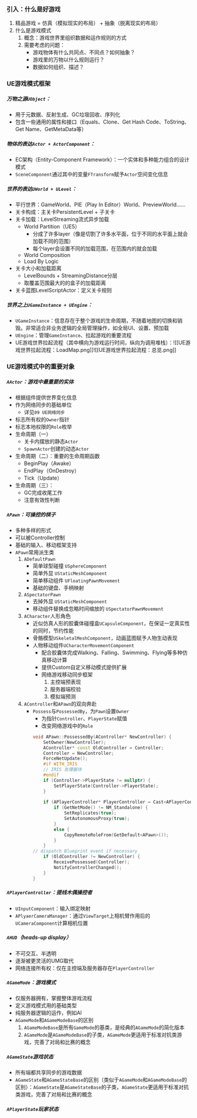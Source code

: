 ### 引入：什么是好游戏
1. 精品游戏 = 仿真（模拟现实的布局） + 抽象（脱离现实的布局）
2. 什么是游戏模式
	1. 概念：游戏世界里组织数据和运作规则的方式
	2. 需要考虑的问题：
		- 游戏物体有什么共同点、不同点？如何抽象？
		- 游戏里的万物以什么规则运行？
		- 数据如何组织、描述？
### UE游戏模式框架
##### 万物之源`UObject`：
- 用于元数据、反射生成、GC垃圾回收、序列化
- 包含一些通用的属性和接口（Equals、Clone、Get Hash Code、ToString、Get Name、GetMetaData等）
##### 物体的表达`Actor + ActorComponent`：
- EC架构（Entity-Component Framework）：一个实体和多种能力组合的设计模式
- `SceneComponent`通过其中的变量`FTransform`赋予`Actor`空间变化信息
##### 世界的表达`UWorld + ULevel`：
- 平行世界：GameWorld、PIE（Play In Editor）World、PreviewWorld……
- 关卡构成：主关卡PersistentLevel + 子关卡
- 关卡加载：LevelStreaming流式异步加载
	- World Partition（UE5）
		- 分成了许多layer（像是切割了许多水平面，位于不同的水平面上就会加载不同的范围）
		- 每个layer会设置不同的加载范围，在范围内的就会加载
	- World Composition
	- Load By Logic
- 关卡大小和加载距离
	- LevelBounds + StreamingDistance分层
	- 取覆盖范围最大的的盒子的加载距离
- 关卡蓝图LevelScriptActor：定义关卡规则
##### 世界之上`UGameInstance + UEngine`：
- `UGameInstance`：信息存在于整个游戏的生命周期，不随着地图的切换和销毁。非常适合非业务逻辑的全局管理操作，如全局UI、设置、预加载
- `UEngine`：管理`GameInstance`、拉起游戏的重要流程
- UE游戏世界拉起流程（其中横向为游戏运行时间，纵向为调用堆栈）：![[UE游戏世界拉起流程：LoadMap.png]]![[UE游戏世界拉起流程：总览.png]]
### UE游戏模式中的重要对象
##### `AActor`：游戏中最重要的实体
- 根据组件提供世界变化信息
- 作为网络同步的基础单位
	- 详见`09 UE网络同步` 
- 标志所有权的`Owner`指针
- 标志本地权限的`Role`枚举
- 生命周期（一）
	- 关卡内摆放的静态`Actor`
	- `SpawnActor`创建的动态`Actor`
- 生命周期（二）：重要的生命周期函数
	- BeginPlay（Awake）
	- EndPlay（OnDestroy）
	- Tick（Update）
- 生命周期（三）：
	- GC完成收尾工作
	- 注意有效性判断
##### `APawn`：可操控的棋子
- 多种多样的形式
- 可以被Controller控制
- 基础的输入、移动框架支持
- `APawn`常用派生类
	1. `ADefaultPawn`
		- 简单球型碰撞 `USphereComponent`
		- 简单外显 `UStaticMeshComponent`
		- 简单移动组件 `UFloatingPawnMovement`
		- 基础的键盘、手柄映射
	2. `ASpectatorPawn`
		- 去掉外显 `UStaticMeshComponent`
		- 移动组件替换成忽略时间缩放的 `USpectatorPawnMovement`
	3. `ACharacter`人形角色
		- 近似仿真人形的胶囊体碰撞盒`UCapsuleComponent`，在保证一定真实性的同时，节约性能
		- 骨骼模型`USkeletalMeshComponent`，动画蓝图赋予人物生动表现
		- 人物移动组件`UCharacterMovementComponent`
			- 配合胶囊体完成Walking、Falling、Swimming、Flying等多种仿真移动计算
			- 提供Custom自定义移动模式提供扩展
			- 网络游戏移动同步框架
				1. 主控端预表现
				2. 服务器端校验
				3. 模拟端预测
	1. `AController`和`APawn`的双向奔赴
		- `Possess`与`PossessedBy`，为`Pawn`设置`Owner`
			- 为指针`Controller`、`PlayerState`赋值
			- 改变网络游戏中的`Role`
			```C++
			void APawn::PossessedBy(AController* NewController) {
				SetOwner(NewController);
				AController* const OldController = Controller;
				Controller = NewController;
				ForceNetUpdate();
				#if WITH_IRIS
				// IRIS 处理器块
				#endif
				if (Controller->PlayerState != nullptr) {
					SetPlayerState(Controller->PlayerState);
				}
				
				if (APlayerController* PlayerController = Cast<APlayerController>(Controller)) {
					if (GetNetMode() != NM_Standalone) {
						SetReplicates(true);
						SetAutonomousProxy(true);
					}
					else {
						CopyRemoteRoleFrom(GetDefault<APawn>());
					}
				}
			// dispatch Blueprint event if necessary
				if (OldController != NewController) {
					ReceivePossessed(Controller);
					NotifyControllerChanged();
				}
			}
			```
##### `APlayerController`：提线木偶操控者
- `UInputComponent`：输入绑定映射
- `APlyaerCameraManager`：通过`ViewTarget`上相机臂作用后的`UCameraComponent`计算相机位置
##### `AHUD`（heads-up display）
- 不可交互、半透明
- 逐渐被更灵活的UMG取代
- 网络连接所有权：仅在主控端及服务器存在`PlayerController`
##### `AGameMode`：游戏模式
- 仅服务器拥有，掌握整体游戏流程
- 定义游戏模式用的基础类型
- 纯服务器逻辑的运作，例如AI
- `AGameMode`和`AGameModeBase`的区别
	1. `AGameModeBase`是所有`GameMode`的基类，是经典的`AGameMode`的简化版本
	2. `AGameMode`是`AGameModeBase`的子类，`AGameMode`更适用于标准对抗类游戏，完善了对局和比赛的概念
##### `AGameState`游戏状态
- 所有端都共享同步的游戏数据
- `AGameState`和`AGameStateBase`的区别（类似于`AGameMode`和`AGameModeBase`的区别）：`AGameState`是`AGameStateBase`的子类，`AGameState`更适用于标准对抗类游戏，完善了对局和比赛的概念
##### `APlayerState`玩家状态